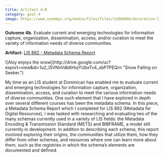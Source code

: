 ```yaml
---
title: Artifact 4-B
category: goal-4
image: https://www.nyemmys.org/media/files/files/11db8896/decorative-line-break-29.png
---
```


**Outcome 4b.** Evaluate current and emerging technologies for information capture, organization, dissemination, access, and/or curation to meet the variety of information needs of diverse communities.

**Artifact:** [LIS 882 - Metadata Schema Report](https://docs.google.com/document/d/1VWxgiEC2LVWGewMiJpzoTSq3iAXqwbublc36B7EfKZE/edit?usp=sharing)

<div class="image-right" markdown="1">
![Aloy enjoys the snow](http://drive.google.com/uc?export=view&id=1u2_ISVNnVdb6HojYUbxTv4_xbP7PEQrn "Snow Falling on Seeker.")
</div>

My time as an LIS student at Dominican has enabled me to evaluate current and emerging technologies for information capture, organization, dissemination, access, and curation to meet the various information needs of diverse communities. One such element that I have explored in depth over several different courses has been the metadata schema. In this piece, a Metadata Schema Report which I completed for LIS 882 (Metadata for Digital Resources), I was tasked with researching and evaluating two of the many schemas currently used in a variety of LIS fields: the Metadata Encoding & Transmission Standard (METS) and BIBFRAME, a model still currently in development. In addition to describing each schema, this report involved exploring their origins, the communities that utilize them, how they differ from other schemas, and resources where one can learn more about them, such as the registries in which the schema’s elements are documented and defined.

